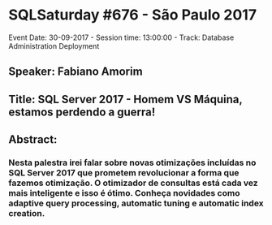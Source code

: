 # SQLSaturday #676 - São Paulo 2017
Event Date: 30-09-2017 - Session time: 13:00:00 - Track: Database Administration  Deployment
## Speaker: Fabiano Amorim
## Title: SQL Server 2017 - Homem VS Máquina, estamos perdendo a guerra!
## Abstract:
### Nesta palestra irei falar sobre novas otimizações incluídas no SQL Server 2017 que prometem revolucionar a forma que fazemos otimização. O otimizador de consultas está cada vez mais inteligente e isso é ótimo. Conheça novidades como adaptive query processing, automatic tuning e automatic index creation.

